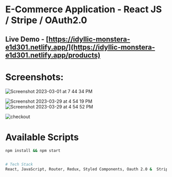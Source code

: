 
# E-Commerce Application  - React JS / Stripe / OAuth2.0
 

## Live Demo - [https://idyllic-monstera-e1d301.netlify.app/](https://idyllic-monstera-e1d301.netlify.app/products)
# Screenshots:

![Screenshot 2023-03-01 at 7 44 34 PM](https://user-images.githubusercontent.com/2153396/227244001-abd106d4-ef01-4136-8f1b-ffe6c5424d00.png)

![Screenshot 2023-03-29 at 4 54 19 PM](https://user-images.githubusercontent.com/2153396/228579573-c203051a-fc29-4489-b157-2de0981a9a4d.png)
![Screenshot 2023-03-29 at 4 54 52 PM](https://user-images.githubusercontent.com/2153396/228579984-82d8a32b-f15a-466b-91a3-adeae0fba8f8.png)


![checkout](https://user-images.githubusercontent.com/2153396/235770598-23e14241-876e-4f0d-a832-df0431b36512.png)


# Available Scripts

```sh
npm install && npm start


# Tech Stack
React, JavaScript, Router, Redux, Styled Components, Oauth 2.0 &  Stripe Payments. 




